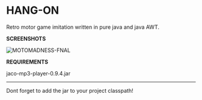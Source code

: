 # HANG-ON
Retro motor game imitation written in pure java and java AWT.

**SCREENSHOTS**


![MOTOMADNESS-FNAL](https://user-images.githubusercontent.com/65300739/235985022-5c828a0f-8c4a-493c-a4bd-57e6c8c5a685.jpg)

**REQUIREMENTS**

jaco-mp3-player-0.9.4.jar

-------

Dont forget to add the jar to your project classpath!
